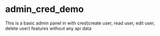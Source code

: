 # admin_cred_demo
This is a basic admin panel in with cred(create user, read user, edit user, delete user) features without any api data
